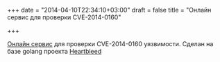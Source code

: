 +++
date = "2014-04-10T22:34:10+03:00"
draft = false
title = "Онлайн сервис для проверки CVE-2014-0160"

+++

<p><a href="http://filippo.io/Heartbleed/">Онлайн&nbsp;сервис</a> для проверки&nbsp;CVE-2014-0160 уязвимости. Сделан на базе golang проекта&nbsp;<a href="https://github.com/FiloSottile/Heartbleed">Heartbleed</a></p>

